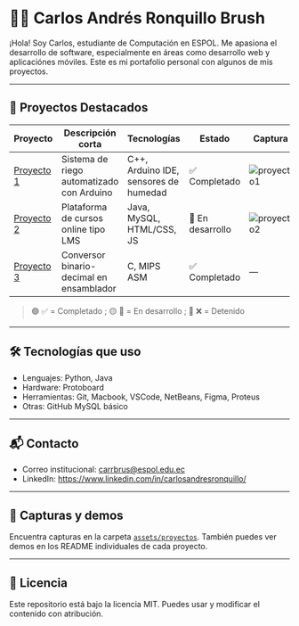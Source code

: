 # 👨‍💻 Carlos Andrés Ronquillo Brush

¡Hola! Soy Carlos, estudiante de Computación en ESPOL. Me apasiona el desarrollo de software, especialmente en áreas como desarrollo web y aplicaciónes móviles. Este es mi portafolio personal con algunos de mis proyectos.

---

## 🚀 Proyectos Destacados

| Proyecto        | Descripción corta                          | Tecnologías           | Estado  | Captura  |
|----------------|---------------------------------------------|------------------------|---------|----------|
| [Proyecto 1](./proyectos/proyecto1) | Sistema de riego automatizado con Arduino | C++, Arduino IDE, sensores de humedad | ✅ Completado | ![proyecto1](./assets/proyectos/proyecto1.png) |
| [Proyecto 2](./proyectos/proyecto2) | Plataforma de cursos online tipo LMS      | Java, MySQL, HTML/CSS, JS | 🚧 En desarrollo | ![proyecto2](./assets/proyectos/proyecto2.gif) |
| [Proyecto 3](./proyectos/proyecto3) | Conversor binario-decimal en ensamblador  | C, MIPS ASM             | ✅ Completado | —        |

> 🟢 ✅ = Completado ; 🟡 🚧 = En desarrollo ; 🔴 ❌ = Detenido

---

## 🛠️ Tecnologías que uso

- Lenguajes: Python, Java
- Hardware: Protoboard
- Herramientas: Git, Macbook, VSCode, NetBeans, Figma, Proteus
- Otras: GitHub MySQL básico

---

## 📬 Contacto

- Correo institucional: carrbrus@espol.edu.ec
- LinkedIn: https://www.linkedin.com/in/carlosandresronquillo/
  

---

## 📸 Capturas y demos

Encuentra capturas en la carpeta [`assets/proyectos`](./assets/proyectos). También puedes ver demos en los README individuales de cada proyecto.

---

## 📝 Licencia

Este repositorio está bajo la licencia MIT. Puedes usar y modificar el contenido con atribución.

